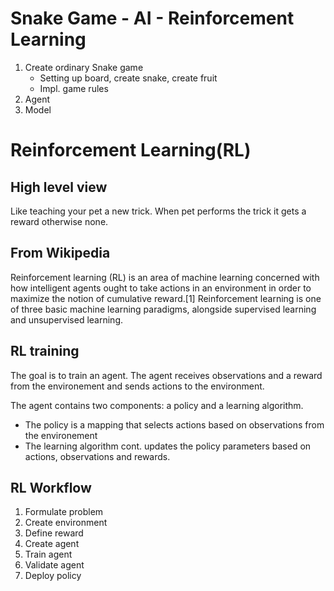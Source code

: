 # Snake Game - AI - Reinforcement Learning

1. Create ordinary Snake game
    - Setting up board, create snake, create fruit
    - Impl. game rules
2. Agent
3. Model



# Reinforcement Learning(RL)

## High level view
Like teaching your pet a new trick. When pet performs the trick it gets a reward otherwise none.

## From Wikipedia
Reinforcement learning (RL) is an area of machine learning concerned with how intelligent agents ought to take actions in an environment in order to maximize the notion of cumulative reward.[1] Reinforcement learning is one of three basic machine learning paradigms, alongside supervised learning and unsupervised learning.

## RL training

The goal is to train an agent. The agent receives observations and a reward from the environement and sends actions to the environment.

The agent contains two components: a policy and a learning algorithm.

- The policy is a mapping that selects actions based on observations from the environement
- The learning algorithm cont. updates the policy parameters based on actions, observations and rewards.

## RL Workflow
1. Formulate problem
2. Create environment
3. Define reward
4. Create agent
5. Train agent
6. Validate agent
7. Deploy policy




